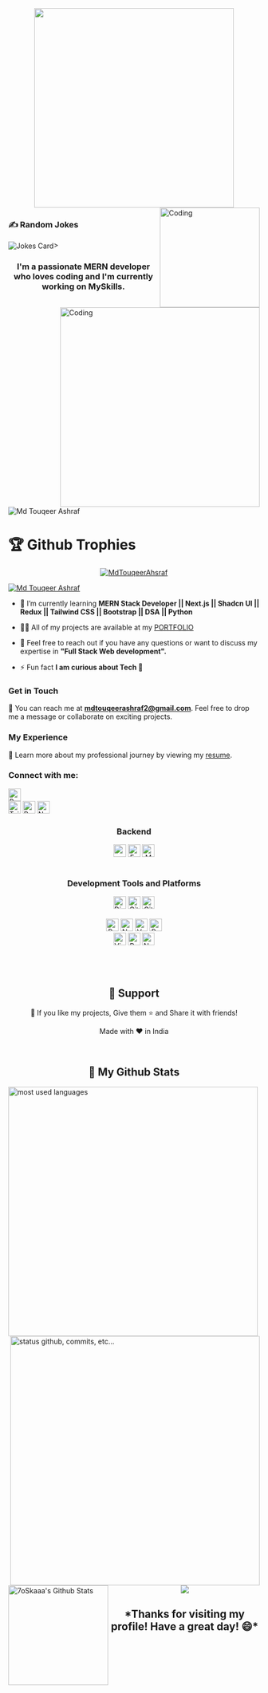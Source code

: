 <div align="center"><img width="400" src="https://readme-typing-svg.herokuapp.com?font=JetBrains+Mono&weight=600&size=30&duration=3000&color=32CD32&width=335&lines=Hi%2C+I'm+TouqeerAshraf%F0%9F%91%8B;Let's+Connect!"/> </div>

<img align="right" alt="Coding" width="200" src="https://codebulletin.github.io/MyPortfolio/assets/gif/coding.3272fa9c861c718b769a..gif" />
<!-- <h1 align="center">Hi 👋, I'm Touqeer Ashraf</h1> -->


<!-- Markdown -->
<!-- HTML -->

### ✍️ Random Jokes
<img align="center" src="https://readme-jokes.vercel.app/api" alt="Jokes Card" />>
<h3 align="center">I'm a passionate MERN developer who loves coding and I'm currently working on MySkills.</h3>
<img align="right" alt="Coding" width="400" src="https://process.filestackapi.com/cache=expiry:max/resize=width:700/efbSR18hT5uRKuo0zoMA" />
<p align="left"> <img src="https://komarev.com/ghpvc/?username=MdTouqeerAhsraf&label=Profile%20views&color=0e75b6&style=flat" alt="Md Touqeer Ashraf" /> </p>
<h1>🏆 Github Trophies</h1>
<p align="center"> <a href="https://github.com/ryo-ma/github-profile-trophy"><img src="https://github-profile-trophy.vercel.app/?username=MdTouqeerAhsraf&theme=monokai&column=3&margin-w=15&margin-h=15" alt="MdTouqeerAhsraf" /></a> </p>

<p align="left" > <a  href="https://x.com/TouqeerAshraf24" target="blank"><img  src="https://img.shields.io/twitter/follow/TouqeerAshraf24?logo=twitter&style=for-the-badge" alt="Md Touqeer Ashraf" /></a> </p>

- 🌱 I’m currently learning **MERN Stack Developer || Next.js || Shadcn UI || Redux || Tailwind CSS || Bootstrap || DSA || Python**

- 👨‍💻 All of my projects are available at my [PORTFOLIO](https://portfolio-a2dq.onrender.com)

- 💬 Feel free to reach out if you have any questions or want to discuss my expertise in **"Full Stack Web development".**

- ⚡ Fun fact **I am curious about Tech 🙂**

### Get in Touch
📧 You can reach me at **mdtouqeerashraf2@gmail.com**. Feel free to drop me a message or collaborate on exciting projects.







### My Experience
📄 Learn more about my professional journey by viewing my [resume](https://drive.google.com/file/d/1Xgbyj0sUUuZgKGp6VBcbjW4DW7_nx2lj/view).

<h3 align="left">Connect with me:</h3>
<p align="left">
<!-- <a href="https://twitter.com/TouqeerAshraf24" target="blank"><img align="center" src="https://raw.githubusercontent.com/rahuldkjain/github-profile-readme-generator/master/src/images/icons/Social/twitter.svg" alt="rahul_kr_dev" height="30" width="40" /></a>

<a href="https://www.linkedin.com/in/md-touqeer-ashraf-342077287/" target="blank"><img align="center" src="https://raw.githubusercontent.com/rahuldkjain/github-profile-readme-generator/master/src/images/icons/Social/linked-in-alt.svg" alt="rahul-kumar-1a5165287" height="30" width="40" /></a>
<a href="https://stackoverflow.com/users/24829392/md-touqeer-ashraf" target="blank"><img align="center" src="https://raw.githubusercontent.com/rahuldkjain/github-profile-readme-generator/master/src/images/icons/Social/stack-overflow.svg" alt="18211168" height="30" width="40" /></a> -->
<a href="https://twitter.com/touqeerashraf24" target="blank"><img align="center" src="https://raw.githubusercontent.com/rahuldkjain/github-profile-readme-generator/master/src/images/icons/Social/twitter.svg" alt="touqeerashraf24" height="30" width="40" /></a>
<a href="https://www.linkedin.com/in/md-touqeer-ashraf-342077287/" target="blank"><img align="center" src="https://raw.githubusercontent.com/rahuldkjain/github-profile-readme-generator/master/src/images/icons/Social/linked-in-alt.svg" alt="md touqeer ashraf" height="30" width="40" /></a>
<a href="https://stackoverflow.com/users/24829392/md-touqeer-ashraf" target="blank"><img align="center" src="https://raw.githubusercontent.com/rahuldkjain/github-profile-readme-generator/master/src/images/icons/Social/stack-overflow.svg" alt="md touqeer ashraf" height="30" width="40" /></a>
<a href="https://www.facebook.com/mdtouqeer.ashraf.98" target="blank"><img align="center" src="https://raw.githubusercontent.com/rahuldkjain/github-profile-readme-generator/master/src/images/icons/Social/facebook.svg" alt="md touqeer ashraf" height="30" width="40" /></a>
<a href="https://instagram.com/touqeer_ashraf_24" target="blank"><img align="center" src="https://raw.githubusercontent.com/rahuldkjain/github-profile-readme-generator/master/src/images/icons/Social/instagram.svg" alt="touqeer_ashraf_24" height="30" width="40" /></a>
<a href="https://www.youtube.com/@mdtouqeerashraf4334" target="blank"><img align="center" src="https://raw.githubusercontent.com/rahuldkjain/github-profile-readme-generator/master/src/images/icons/Social/youtube.svg" alt="@mdtouqeerashraf4334" height="30" width="40" /></a>
<a href="https://www.codechef.com/users/mdtouqeerashra" target="blank"><img align="center" src="https://cdn.jsdelivr.net/npm/simple-icons@3.1.0/icons/codechef.svg" alt="mdtouqeerashra" height="30" width="40" /></a>
<a href="https://www.hackerrank.com/profile/mdtouqeerashraf2" target="blank"><img align="center" src="https://raw.githubusercontent.com/rahuldkjain/github-profile-readme-generator/master/src/images/icons/Social/hackerrank.svg" alt="md touqeer ashraf" height="30" width="40" /></a>
<a href="https://www.leetcode.com/wee18aazen" target="blank"><img align="center" src="https://raw.githubusercontent.com/rahuldkjain/github-profile-readme-generator/master/src/images/icons/Social/leet-code.svg" alt="wee18aazen" height="30" width="40" /></a>
<a href="https://www.hackerearth.com/@mdtouqeerashraf2" target="blank"><img align="center" src="https://raw.githubusercontent.com/rahuldkjain/github-profile-readme-generator/master/src/images/icons/Social/hackerearth.svg" alt="@mdtouqeerashraf2" height="30" width="40" /></a>
<a href="https://auth.geeksforgeeks.org/user/mdtouqeeriaqt" target="blank"><img align="center" src="https://raw.githubusercontent.com/rahuldkjain/github-profile-readme-generator/master/src/images/icons/Social/geeks-for-geeks.svg" alt="mdtouqeeriaqt" height="30" width="40" /></a>

</p>

<h2 align="center">🚀 Languages and Tools:</h2>
<div align="center">
<div align="center"><h3 align="center">Frontend</h3>
<img src="https://img.shields.io/badge/HTML5-E34F26?logo=html5&logoColor=white" alt="HTML5 logo" title="HTML5" height="25" />
<img src="https://img.shields.io/badge/CSS3-1572B6?logo=css3&logoColor=white" alt="CSS3 logo" title="CSS3" height="25" />
<img src="https://img.shields.io/badge/JavaScript-F7DF1E?logo=javascript&logoColor=black" alt="JavaScript logo" title="JavaScript" height="25" />
<br/>
<br/>
<img src="https://img.shields.io/badge/TypeScript-007ACC?logo=typescript&logoColor=white" alt="TypeScript logo" title="TypeScript" height="25" />
<img src="https://img.shields.io/badge/React-61DAFB?logo=react&logoColor=black" alt="React Native logo" title="React" height="25" />
<img src="https://img.shields.io/badge/React_Router-E34F26?logo=react-router&logoColor=white" alt="react logo" title="React Router" height="25" />
<!-- <img src="https://img.shields.io/badge/Axios-764ABC?logo=axios&logoColor=white" alt="Axios logo" title="Axios" height="25" /> -->
<img src="https://img.shields.io/badge/Redux-764ABC?logo=redux&logoColor=white" alt="Redux logo" title="Redux" height="25" />
<br/>
<img src="https://img.shields.io/badge/Tailwind_CSS-38B2AC?logo=tailwind-css&logoColor=white" alt="Tailwind CSS logo" title="Tailwind CSS" height="25" />
<img src="https://img.shields.io/badge/bootstrap-7952B3?logo=bootstrap&logoColor=white" alt="React  logo" title="React" height="25" />
<img src="https://img.shields.io/badge/Next.js-000000?logo=notion&logoColor=white" alt="Next.Js logo" title="Next.Js" height="25" />

</div>
 <br/>
<div align="center"><h3 align="center">Backend</h3> 
<img src="https://img.shields.io/badge/Node.js-339933?logo=node.js&logoColor=white" alt="node.js  logo" title="Node.js" height="25" />
<img src="https://img.shields.io/badge/Express.js-000000?logo=express&logoColor=white" alt="Express.js  logo" title="Express.js" height="25" />
<img src="https://img.shields.io/badge/MongoDB-47A248?logo=mongodb&logoColor=white" alt="Mongo DB  logo" title="Mongo DB" height="25" />
</div>
<br/>
  <div align="center">
   <h3 align="center">Development Tools and Platforms</h3>
   <!-- <img src="https://img.shields.io/badge/Slack-4A154B?logo=slack&logoColor=white" alt="Slack logo" title="Slack" height="25" /> -->
   <img src="https://img.shields.io/badge/Discord-5865F2?logo=discord&logoColor=white" alt="Discord logo" title="Discord" height="25" />
   <img src="https://img.shields.io/badge/Git-c9510c?logo=git&logoColor=white" alt="Git  logo" title="Git" height="25" />
   <img src="https://img.shields.io/badge/GitHub-000000?logo=github&logoColor=white" alt="GitHub logo" title="GitHub" height="25" />
<br/>
   <br/>
  <img src="https://img.shields.io/badge/Postman-E34F26?logo=postman&logoColor=white" alt="Postman logo" title="Postman" height="25" />
  
  <img src="https://img.shields.io/badge/Netlify-00C7B7?logo=netlify&logoColor=white" alt="Netlify logo" title="Netlify" height="25" />
  <img src="https://img.shields.io/badge/Vercel-000000?logo=vercel&logoColor=white" alt="Vercel logo" title="Vercel" height="25" />
  <img src="https://img.shields.io/badge/Render-1A3D59?logo=render&logoColor=white" alt="Render logo" title="Render" height="25" />
   <br/> 
  <img src="https://img.shields.io/badge/VS_Code-007ACC?logo=visual-studio-code&logoColor=white" alt="Visual Studio Code logo" title="Visual Studio Code" height="25" />
  <!-- <img src="https://img.shields.io/badge/Codepen-282C34?logo=codepen&logoColor=white" alt="Codepen logo" title="Codepen" height="25" /> -->
  <img src="https://img.shields.io/badge/Replit-282C34?logo=replit&logoColor=white" alt="Replit logo" title="Replit" height="25" />
  <!-- <img src="https://img.shields.io/badge/CodeSandbox-000000?logo=codesandbox&logoColor=white" alt="CodeSandbox logo" title="CodeSandbox" height="25" /> -->
  <img src="https://img.shields.io/badge/Notion-000000?logo=notion&logoColor=white" alt="Notion logo" title="Notion" height="25" />

   <br/>
<br/>
 </div>
</div>
<br/>


 </br>
 <div>
<h2 align="center">🤝 Support</h2>
<p align="center">💙 If you like my projects, Give them ⭐ and Share it with friends!</p>
</p>
<p align="center">Made with ❤️ in India</p>
 </br>
<h2 align="center">🗽 My Github Stats</h2>
<div>
<img align="left" alt="most used languages" width="500px" src="https://github-readme-stats.vercel.app/api/top-langs/?username=rahulkr099&count_private=true&theme=algolia&bg_color=0,000000,130F40&layout=compact&border_radius=8&langs_count=20&hide=hack,swift,kotlin,objective-c"/>
</br>
</br>
 <img alt="status github, commits, etc..." width="500px" align="right" src="https://github-readme-streak-stats.herokuapp.com/?user=rahulkr099&count_private=true&show_icons=true&custom_title=Github&theme=algolia&bg_color=0,000000,130F40&layout=compact&border_radius=8" />
</br>
</br>
  <img alt="7oSkaaa's Github Stats" align="left" src="https://github-readme-stats.vercel.app/api?username=MdTouqeerAhsraf&show_icons=true&count_private=true&theme=algolia&bg_color=0,000000,130F40&layout=compact&border_radius=10" height="200px"/>
</br>
</div>
<p align="center">
  <img src="https://capsule-render.vercel.app/api?type=waving&color=gradient&height=150&width=100%&section=footer"/>
</p>

<h2 align="center">*Thanks for visiting my profile! Have a great day! 😄*</h2>
